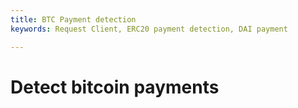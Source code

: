 ```yaml
---
title: BTC Payment detection
keywords: Request Client, ERC20 payment detection, DAI payment

---
```


# Detect bitcoin payments


